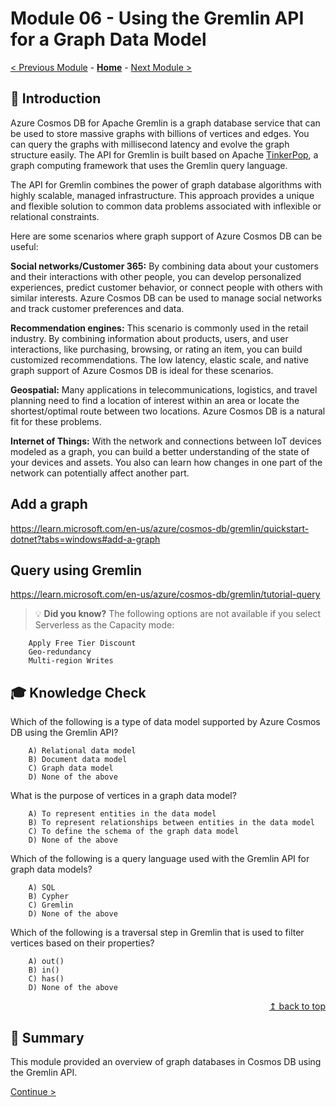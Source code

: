 # Module 06 - Using the Gremlin API for a Graph Data Model

[< Previous Module](../modules/module05.md) - **[Home](../README.md)** - [Next Module >](../modules/module07.md)

## :loudspeaker: Introduction

Azure Cosmos DB for Apache Gremlin is a graph database service that can be used to store massive graphs with billions of vertices and edges. You can query the graphs with millisecond latency and evolve the graph structure easily. The API for Gremlin is built based on Apache [TinkerPop](https://tinkerpop.apache.org/), a graph computing framework that uses the Gremlin query language.

The API for Gremlin combines the power of graph database algorithms with highly scalable, managed infrastructure. This approach provides a unique and flexible solution to common data problems associated with inflexible or relational constraints.

Here are some scenarios where graph support of Azure Cosmos DB can be useful:

**Social networks/Customer 365:** By combining data about your customers and their interactions with other people, you can develop personalized experiences, predict customer behavior, or connect people with others with similar interests. Azure Cosmos DB can be used to manage social networks and track customer preferences and data.

**Recommendation engines:** This scenario is commonly used in the retail industry. By combining information about products, users, and user interactions, like purchasing, browsing, or rating an item, you can build customized recommendations. The low latency, elastic scale, and native graph support of Azure Cosmos DB is ideal for these scenarios.

**Geospatial:** Many applications in telecommunications, logistics, and travel planning need to find a location of interest within an area or locate the shortest/optimal route between two locations. Azure Cosmos DB is a natural fit for these problems.

**Internet of Things:** With the network and connections between IoT devices modeled as a graph, you can build a better understanding of the state of your devices and assets. You also can learn how changes in one part of the network can potentially affect another part.


## Add a graph
https://learn.microsoft.com/en-us/azure/cosmos-db/gremlin/quickstart-dotnet?tabs=windows#add-a-graph

## Query using Gremlin
https://learn.microsoft.com/en-us/azure/cosmos-db/gremlin/tutorial-query

> :bulb: **Did you know?**
>The following options are not available if you select Serverless as the Capacity mode:

        Apply Free Tier Discount
        Geo-redundancy
        Multi-region Writes


## :mortar_board: Knowledge Check

Which of the following is a type of data model supported by Azure Cosmos DB using the Gremlin API?

        A) Relational data model
        B) Document data model
        C) Graph data model
        D) None of the above

What is the purpose of vertices in a graph data model?

        A) To represent entities in the data model
        B) To represent relationships between entities in the data model
        C) To define the schema of the graph data model
        D) None of the above

Which of the following is a query language used with the Gremlin API for graph data models?

        A) SQL
        B) Cypher
        C) Gremlin
        D) None of the above

Which of the following is a traversal step in Gremlin that is used to filter vertices based on their properties?

        A) out()
        B) in()
        C) has()
        D) None of the above


<div align="right"><a href="#module-06---lineage">↥ back to top</a></div>

## :tada: Summary

This module provided an overview of graph databases in Cosmos DB using the Gremlin API.

[Continue >](../modules/module07.md)
